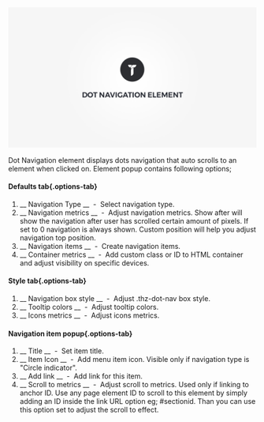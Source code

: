 <div class="thz-doc-image max">
<a class="thz-lightbox mfp-iframe" href="https://www.youtube.com/watch?v=VmD0arYRTSw" data-mfp-title="Creatus WordPress Theme Dot Navigation Element" data-modal-size="large">
	<img src="../../docs-media/splash-dot-navigation-element.jpg" alt="Creatus WordPress Theme Dot Navigation Element" />
</a>
</div>

Dot Navigation element displays dots navigation that auto scrolls to an element when clicked on. Element popup contains following options;

#### Defaults tab{.options-tab}
1. __ Navigation Type __ &nbsp;-&nbsp; Select navigation type.
1. __ Navigation metrics __ &nbsp;-&nbsp; Adjust navigation metrics. Show after will show the navigation after user has scrolled certain amount of pixels. If set to 0 navigation is always shown. Custom position will help you adjust navigation top position.
1. __ Navigation items __ &nbsp;-&nbsp; Create navigation items.
1. __ Container metrics __ &nbsp;-&nbsp; Add custom class or ID to HTML container and adjust visibility on specific devices.

#### Style tab{.options-tab}
1. __ Navigation box style __ &nbsp;-&nbsp; Adjust .thz-dot-nav box style.
1. __ Tooltip colors __ &nbsp;-&nbsp; Adjust tooltip colors.
1. __ Icons metrics __ &nbsp;-&nbsp; Adjust icons metrics.

#### Navigation item popup{.options-tab}
1. __ Title __ &nbsp;-&nbsp; Set item title.
1. __ Item Icon __ &nbsp;-&nbsp; Add menu item icon. Visible only if navigation type is "Circle indicator".
1. __ Add link __ &nbsp;-&nbsp; Add link for this item.
1. __ Scroll to metrics __ &nbsp;-&nbsp; Adjust scroll to metrics. Used only if linking to anchor ID. Use any page element ID to scroll to this element by simply adding an ID inside the link URL option eg; #sectionid. Than you can use this option set to adjust the scroll to effect.